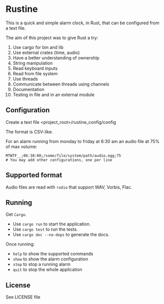 # Rustine

This is a quick and simple alarm clock, in Rust, that can be configured from a text file.

The aim of this project was to give Rust a try:
1. Use cargo for bin and lib
1. Use external crates (time, audio)
1. Have a better understanding of ownership
1. String manipulation
1. Read keyboard inputs
1. Read from file system
1. Use threads
1. Communicate between threads using channels
1. Documentation
1. Testing in file and in an external module

## Configuration

Create a text file <project_root>/rustine_config/config

The format is CSV-like.

For an alarm running from monday to friday at 6:30 am an audio file at 75% of max volume:
```csv
MTWTF__;06:30:00;/some/file/system/path/audio.ogg;75
# You may add other configurations, one per line
```
## Supported format

Audio files are read with `rodio` that support WAV, Vorbis, Flac.

## Running
Get `Cargo`.

* Use `cargo run` to start the application.
* Use `cargo test` to run the tests.
* Use `cargo doc --no-deps` to generate the docs.

Once running:
* `help` to show the supported commands
* `show` to show the alarm configuration
* `stop` to stop a running alarm
* `quit` to stop the whole application

## License

See LICENSE file

